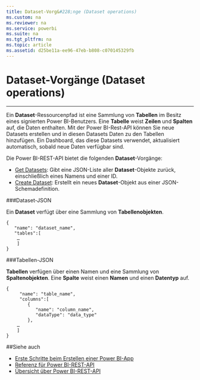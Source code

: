 ```yaml
---
title: Dataset-Vorg&#228;nge (Dataset operations)
ms.custom: na
ms.reviewer: na
ms.service: powerbi
ms.suite: na
ms.tgt_pltfrm: na
ms.topic: article
ms.assetid: d25be11a-ee96-47eb-b808-c070145329fb
---
```

# Dataset-Vorg&#228;nge (Dataset operations)
---

Ein **Dataset**-Ressourcenpfad ist eine Sammlung von **Tabellen** im Besitz eines signierten Power BI-Benutzers.
Eine **Tabelle** weist **Zeilen** und **Spalten** auf, die Daten enthalten.
Mit der Power BI-Rest-API können Sie neue Datasets erstellen und in diesen Datasets Daten zu den Tabellen hinzufügen.
Ein Dashboard, das diese Datasets verwendet, aktualisiert automatisch, sobald neue Daten verfügbar sind.

Die Power BI-REST-API bietet die folgenden **Dataset**-Vorgänge:
- [Get Datasets](Get-Datasets.md): Gibt eine JSON-Liste aller **Dataset**-Objekte zurück, einschließlich eines Namens und einer ID.
- [Create Dataset](Create-Dataset.md): Erstellt ein neues **Dataset**-Objekt aus einer JSON-Schemadefinition.

###Dataset-JSON

Ein **Dataset** verfügt über eine Sammlung von **Tabellenobjekten**.

    {
       "name": "dataset_name",
       "tables":[
        …
        ]
    }

###Tabellen-JSON

**Tabellen** verfügen über einen Namen und eine Sammlung von **Spaltenobjekten**.
Eine **Spalte** weist einen **Namen** und einen **Datentyp** auf.

    {
         "name": "table_name",
         "columns":[
            {
               "name": "column_name",
               "dataType": "data_type"
            },
        …
        ]
    }

##Siehe auch

- [Erste Schritte beim Erstellen einer Power BI-App](Get-started-creating-a-Power-BI-app.md)
- [Referenz für Power BI-REST-API](Power-BI-REST-API-reference.md)
- [Übersicht über Power BI-REST-API](Overview-of-Power-BI-REST-API.md)




